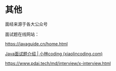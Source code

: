 # 其他

面经来源于各大公众号

面试题在线网站：

https://javaguide.cn/home.html

[Java面试题介绍 | 小林coding (xiaolincoding.com)](https://xiaolincoding.com/interview/)

https://www.pdai.tech/md/interview/x-interview.html



